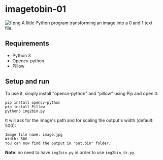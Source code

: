 # imagetobin-01
![f.png](https://i.postimg.cc/6q0Pj22s/f.png)
A little Python program transforming an image into a 0 and 1 text file. 

## Requirements
- Python 3
- Opencv-python
- Pillow

## Setup and run
To use it, simply install "opencv-python" and "pillow" using Pip and open it:
```
pip install opencv-python
pip install Pillow
python3 img2bin.py
```
It will ask for the image's path and for scaling the output's width (default: 500):
```
Image file name: image.jpg
Width: 500
You can now find the output in "out.bin" folder.
```
**Note**: no need to have `img2bin.py` in order to use `img2bin_tk.py`.
